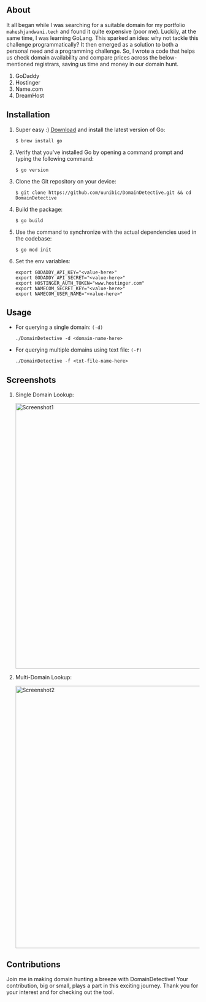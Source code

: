 ## About

It all began while I was searching for a suitable domain for my portfolio `maheshjandwani.tech` and found it quite expensive (poor me). Luckily, at the same time, I was learning GoLang. This sparked an idea: why not tackle this challenge programmatically? It then emerged as a solution to both a personal need and a programming challenge. So, I wrote a code that helps us check domain availability and compare prices across the below-mentioned registrars, saving us time and money in our domain hunt.

1) GoDaddy
2) Hostinger
3) Name.com
4) DreamHost

## Installation

1. Super easy :) [Download](https://go.dev/doc/install) and install the latest version of Go:

   ```
   $ brew install go
   ```
2. Verify that you've installed Go by opening a command prompt and typing the following command:
   
   ```
   $ go version
   ```
3. Clone the Git repository on your device:

   ```
   $ git clone https://github.com/uunibic/DomainDetective.git && cd DomainDetective
   ```
4. Build the package:

   ```
   $ go build
   ```
5. Use the command to synchronize with the actual dependencies used in the codebase:

   ```
   $ go mod init
   ```
6. Set the env variables:

   ```
   export GODADDY_API_KEY="<value-here>"
   export GODADDY_API_SECRET="<value-here>"
   export HOSTINGER_AUTH_TOKEN="www.hostinger.com"
   export NAMECOM_SECRET_KEY="<value-here>"
   export NAMECOM_USER_NAME="<value-here>"
   ```

## Usage

- For querying a single domain: `(-d)`

  ```
  ./DomainDetective -d <domain-name-here>
  ```
- For querying multiple domains using text file: `(-f)`

  ```
  ./DomainDetective -f <txt-file-name-here>
  ```

## Screenshots

1. Single Domain Lookup:

   <img width="692" alt="Screenshot1" src="https://github.com/uunibic/DomainDetective/assets/64989501/b637dd82-a8ac-40d4-85ba-5695539bd563">

3. Multi-Domain Lookup:

   <img width="684" alt="Screenshot2" src="https://github.com/uunibic/DomainDetective/assets/64989501/1bfdd7f1-1131-41bd-8118-7c027448800a">

## Contributions

Join me in making domain hunting a breeze with DomainDetective! Your contribution, big or small, plays a part in this exciting journey. Thank you for your interest and for checking out the tool.
